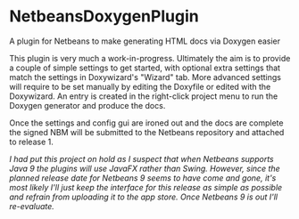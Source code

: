 # NetbeansDoxygenPlugin
A plugin for Netbeans to make generating HTML docs via Doxygen easier

This plugin is very much a work-in-progress. Ultimately the aim is to provide a couple of simple settings to get started, with optional extra settings that match the settings in Doxywizard's "Wizard" tab. More advanced settings will require to be set manually by editing the Doxyfile or edited with the Doxywizard. An entry is created in the right-click project menu to run the Doxygen generator and produce the docs. 

Once the settings and config gui are ironed out and the docs are complete the signed NBM will be submitted to the Netbeans repository and attached to release 1. 

*I had put this project on hold as I suspect that when Netbeans supports Java 9 the plugins will use JavaFX rather than Swing. However, since the planned release date for Netbeans 9 seems to have come and gone, it's most likely I'll just keep the interface for this release as simple as possible and refrain from uploading it to the app store. Once Netbeans 9 is out I'll re-evaluate.*
